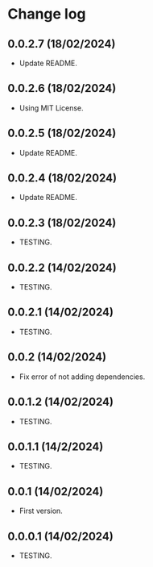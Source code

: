 Change log
==========


0.0.2.7                    (18/02/2024)
-----------------------------------------
- Update README.

0.0.2.6                    (18/02/2024)
-----------------------------------------
- Using MIT License.

0.0.2.5                    (18/02/2024)
-----------------------------------------
- Update README.

0.0.2.4                    (18/02/2024)
-----------------------------------------
- Update README.

0.0.2.3                    (18/02/2024)
-----------------------------------------
- TESTING.

0.0.2.2                    (14/02/2024)
-----------------------------------------
- TESTING.

0.0.2.1                    (14/02/2024)
-----------------------------------------
- TESTING.

0.0.2                      (14/02/2024)
-----------------------------------------
- Fix error of not adding dependencies.

0.0.1.2                    (14/02/2024)
-----------------------------------------
- TESTING.

0.0.1.1                    (14/2/2024)
-----------------------------------------
- TESTING.

0.0.1                      (14/02/2024)
-----------------------------------------
- First version.

0.0.0.1                    (14/02/2024)
-----------------------------------------
- TESTING.
